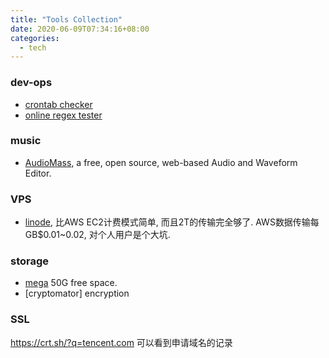 ```yaml
---
title: "Tools Collection"
date: 2020-06-09T07:34:16+08:00
categories:
  - tech
---
```



### dev-ops
* [crontab checker](https://crontab.guru/#5_4_*_*_*)
* [online regex tester](https://regex101.com/)

### music

* [AudioMass](https://audiomass.co/), a free, open source, web-based Audio and Waveform Editor.


### VPS
* [linode](https://www.linode.com/?r=6ecf77639286e9a1ced5820509f0ba488bdbdaef), 比AWS EC2计费模式简单, 而且2T的传输完全够了. AWS数据传输每GB$0.01~0.02, 对个人用户是个大坑.

### storage
* [mega](https://mega.nz/) 50G free space.
* [cryptomator] encryption


### SSL
https://crt.sh/?q=tencent.com 可以看到申请域名的记录
